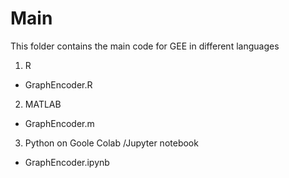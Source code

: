 # Main
This folder contains the main code for GEE in different languages

1. R
* GraphEncoder.R
2. MATLAB
* GraphEncoder.m
3. Python on Goole Colab /Jupyter notebook
* GraphEncoder.ipynb
